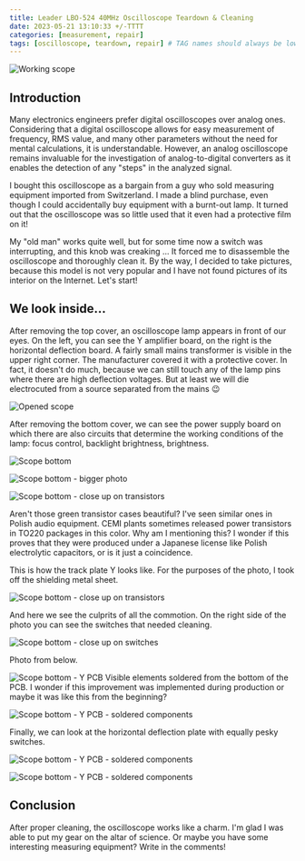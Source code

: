 ```yaml
---
title: Leader LBO-524 40MHz Oscilloscope Teardown & Cleaning
date: 2023-05-21 13:10:33 +/-TTTT
categories: [measurement, repair]
tags: [oscilloscope, teardown, repair] # TAG names should always be lowercase
---
```


![Working scope](/assets/posts_images/2023-05-23/scope_hero.jpeg)

## Introduction

Many electronics engineers prefer digital oscilloscopes over analog ones. Considering that a digital oscilloscope allows for easy measurement of frequency, RMS value, and many other parameters without the need for mental calculations, it is understandable. However, an analog oscilloscope remains invaluable for the investigation of analog-to-digital converters as it enables the detection of any "steps" in the analyzed signal.

I bought this oscilloscope as a bargain from a guy who sold measuring equipment imported from Switzerland. I made a blind purchase, even though I could accidentally buy equipment with a burnt-out lamp. It turned out that the oscilloscope was so little used that it even had a protective film on it!

My "old man" works quite well, but for some time now a switch was interrupting, and this knob was creaking ... It forced me to disassemble the oscilloscope and thoroughly clean it. By the way, I decided to take pictures, because this model is not very popular and I have not found pictures of its interior on the Internet. Let's start!

## We look inside...

After removing the top cover, an oscilloscope lamp appears in front of our eyes. On the left, you can see the Y amplifier board, on the right is the horizontal deflection board. A fairly small mains transformer is visible in the upper right corner. The manufacturer covered it with a protective cover. In fact, it doesn't do much, because we can still touch any of the lamp pins where there are high deflection voltages. But at least we will die electrocuted from a source separated from the mains :wink:

![Opened scope](/assets/posts_images/2023-05-23/scope_top.jpeg)

After removing the bottom cover, we can see the power supply board on which there are also circuits that determine the working conditions of the lamp: focus control, backlight brightness, brightness.

![Scope bottom](/assets/posts_images/2023-05-23/scope_bottom.jpeg)

![Scope bottom - bigger photo](/assets/posts_images/2023-05-23/scope_bottom_zoom.jpeg)

![Scope bottom - close up on transistors](/assets/posts_images/2023-05-23/scope_bottom_transistors.jpeg)

Aren't those green transistor cases beautiful? I've seen similar ones in Polish audio equipment. CEMI plants sometimes released power transistors in TO220 packages in this color. Why am I mentioning this? I wonder if this proves that they were produced under a Japanese license like Polish electrolytic capacitors, or is it just a coincidence.

This is how the track plate Y looks like. For the purposes of the photo, I took off the shielding metal sheet.

![Scope bottom - close up on transistors](/assets/posts_images/2023-05-23/scope_y_board.jpeg)

And here we see the culprits of all the commotion. On the right side of the photo you can see the switches that needed cleaning.

![Scope bottom - close up on switches](/assets/posts_images/2023-05-23/scope_y_board_zoom.jpeg)

Photo from below.

![Scope bottom - Y PCB](/assets/posts_images/2023-05-23/scope_y_board_mask.jpeg)
Visible elements soldered from the bottom of the PCB. I wonder if this improvement was implemented during production or maybe it was like this from the beginning?

![Scope bottom - Y PCB - soldered components](/assets/posts_images/2023-05-23/scope_y_board_mask_zoom.jpeg)

Finally, we can look at the horizontal deflection plate with equally pesky switches.

![Scope bottom - Y PCB - soldered components](/assets/posts_images/2023-05-23/scope_x_board.jpeg)

![Scope bottom - Y PCB - soldered components](/assets/posts_images/2023-05-23/scope_x_board_soldermask.jpeg)

## Conclusion

After proper cleaning, the oscilloscope works like a charm. I'm glad I was able to put my gear on the altar of science. Or maybe you have some interesting measuring equipment? Write in the comments!
